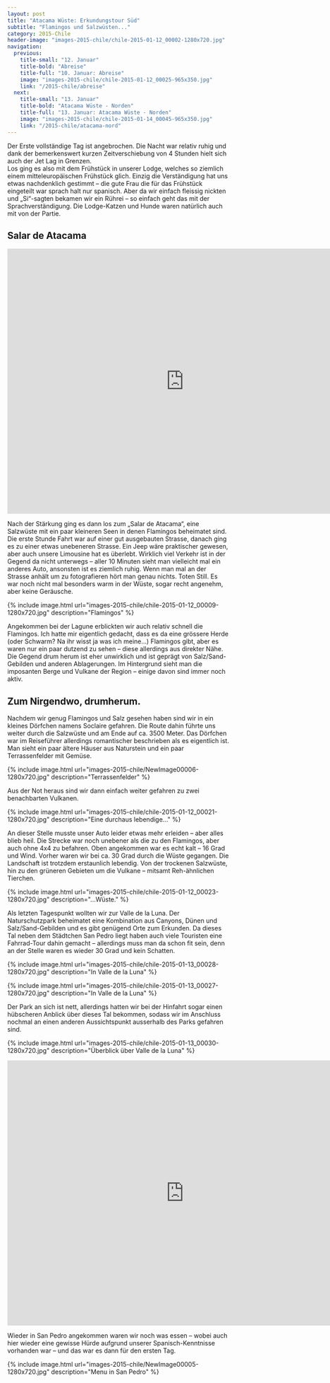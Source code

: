 ```yaml
---
layout: post
title: "Atacama Wüste: Erkundungstour Süd"
subtitle: "Flamingos und Salzwüsten..."
category: 2015-Chile
header-image: "images-2015-chile/chile-2015-01-12_00002-1280x720.jpg"
navigation:
  previous:
    title-small: "12. Januar"
    title-bold: "Abreise"
    title-full: "10. Januar: Abreise"
    image: "images-2015-chile/chile-2015-01-12_00025-965x350.jpg"
    link: "/2015-chile/abreise"
  next:
    title-small: "13. Januar"
    title-bold: "Atacama Wüste - Norden"
    title-full: "13. Januar: Atacama Wüste - Norden"
    image: "images-2015-chile/chile-2015-01-14_00045-965x350.jpg"
    link: "/2015-chile/atacama-nord"
---
```

Der Erste vollständige Tag ist angebrochen. Die Nacht war relativ ruhig und dank der bemerkenswert kurzen Zeitverschiebung von 4 Stunden hielt sich auch der Jet Lag in Grenzen.  
Los ging es also mit dem Frühstück in unserer Lodge, welches so ziemlich einem mitteleuropäischen Frühstück glich. Einzig die Verständigung hat uns etwas nachdenklich gestimmt – die gute Frau die für das Frühstück eingeteilt war sprach halt nur spanisch. Aber da wir einfach fleissig nickten und „Si“-sagten bekamen wir ein Rührei – so einfach geht das mit der Sprachverständigung. Die Lodge-Katzen und Hunde waren natürlich auch mit von der Partie.  

## Salar de Atacama

<iframe src="https://www.google.com/maps/embed?pb=!1m18!1m12!1m3!1d468341.0409702637!2d-68.24999999999999!3d-23.49959315!2m3!1f0!2f0!3f0!3m2!1i1024!2i768!4f13.1!3m3!1m2!1s0x96a8fa058ec18ecb%3A0xe467ef5c09abee71!2sSalar+de+Atacama%2C+San+Pedro+de+Atacama%2C+Regi%C3%B3n+de+Antofagasta%2C+Chile!5e0!3m2!1sde!2sch!4v1435513099731" width="800" height="600" frameborder="0" style="border:0" allowfullscreen></iframe>

Nach der Stärkung ging es dann los zum „Salar de Atacama“, eine Salzwüste mit ein paar kleineren Seen in denen Flamingos beheimatet sind. Die erste Stunde Fahrt war auf einer gut ausgebauten Strasse, danach ging es zu einer etwas unebeneren Strasse. Ein Jeep wäre praktischer gewesen, aber auch unsere Limousine hat es überlebt. Wirklich viel Verkehr ist in der Gegend da nicht unterwegs – aller 10 Minuten sieht man vielleicht mal ein anderes Auto, ansonsten ist es ziemlich ruhig. Wenn man mal an der Strasse anhält um zu fotografieren hört man genau nichts. Toten Still. Es war noch nicht mal besonders warm in der Wüste, sogar recht angenehm, aber keine Geräusche.  

{% include image.html url="images-2015-chile/chile-2015-01-12_00009-1280x720.jpg" description="Flamingos" %}

Angekommen bei der Lagune erblickten wir auch relativ schnell die Flamingos. Ich hatte mir eigentlich gedacht, dass es da eine grössere Herde (oder Schwarm? Na ihr wisst ja was ich meine…) Flamingos gibt, aber es waren nur ein paar dutzend zu sehen – diese allerdings aus direkter Nähe. Die Gegend drum herum ist eher unwirklich und ist geprägt von Salz/Sand-Gebilden und anderen Ablagerungen. Im Hintergrund sieht man die imposanten Berge und Vulkane der Region – einige davon sind immer noch aktiv.  

## Zum Nirgendwo, drumherum.

Nachdem wir genug Flamingos und Salz gesehen haben sind wir in ein kleines Dörfchen namens Soclaire gefahren. Die Route dahin führte uns weiter durch die Salzwüste und am Ende auf ca. 3500 Meter. Das Dörfchen war im Reiseführer allerdings romantischer beschrieben als es eigentlich ist. Man sieht ein paar ältere Häuser aus Naturstein und ein paar Terrassenfelder mit Gemüse.

{% include image.html url="images-2015-chile/NewImage00006-1280x720.jpg" description="Terrassenfelder" %}

Aus der Not heraus sind wir dann einfach weiter gefahren zu zwei benachbarten Vulkanen.  

{% include image.html url="images-2015-chile/chile-2015-01-12_00021-1280x720.jpg" description="Eine durchaus lebendige..." %}

An dieser Stelle musste unser Auto leider etwas mehr erleiden – aber alles blieb heil. Die Strecke war noch unebener als die zu den Flamingos, aber auch ohne 4x4 zu befahren. Oben angekommen war es echt kalt – 16 Grad und Wind. Vorher waren wir bei ca. 30 Grad durch die Wüste gegangen. Die Landschaft ist trotzdem erstaunlich lebendig. Von der trockenen Salzwüste, hin zu den grüneren Gebieten um die Vulkane – mitsamt Reh-ähnlichen Tierchen.  

{% include image.html url="images-2015-chile/chile-2015-01-12_00023-1280x720.jpg" description="...Wüste." %}

Als letzten Tagespunkt wollten wir zur Valle de la Luna. Der Naturschutzpark beheimatet eine Kombination aus Canyons, Dünen und Salz/Sand-Gebilden und es gibt genügend Orte zum Erkunden. Da dieses Tal neben dem Städtchen San Pedro liegt haben auch viele Touristen eine Fahrrad-Tour dahin gemacht – allerdings muss man da schon fit sein, denn an der Stelle waren es wieder 30 Grad und kein Schatten.

{% include image.html url="images-2015-chile/chile-2015-01-13_00028-1280x720.jpg" description="In Valle de la Luna" %}

{% include image.html url="images-2015-chile/chile-2015-01-13_00027-1280x720.jpg" description="In Valle de la Luna" %}

Der Park an sich ist nett, allerdings hatten wir bei der Hinfahrt sogar einen hübscheren Anblick über dieses Tal bekommen, sodass wir im Anschluss nochmal an einen anderen Aussichtspunkt ausserhalb des Parks gefahren sind.

{% include image.html url="images-2015-chile/chile-2015-01-13_00030-1280x720.jpg" description="Überblick über Valle de la Luna" %}

<iframe src="https://www.google.com/maps/embed?pb=!1m18!1m12!1m3!1d3674.663916046917!2d-68.28799259999998!3d-22.925763899999993!2m3!1f0!2f0!3f0!3m2!1i1024!2i768!4f13.1!3m3!1m2!1s0x96a972ff8dc8582d%3A0x7ad176d2c4b12f43!2sValle+de+la+Luna!5e0!3m2!1sde!2sch!4v1435521541254" width="800" height="600" frameborder="0" style="border:0" allowfullscreen></iframe>

Wieder in San Pedro angekommen waren wir noch was essen – wobei auch hier wieder eine gewisse Hürde aufgrund unserer Spanisch-Kenntnisse vorhanden war – und das war es dann für den ersten Tag.

{% include image.html url="images-2015-chile/NewImage00005-1280x720.jpg" description="Menu in San Pedro" %}
